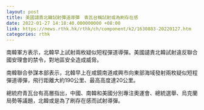 ```yaml
---
layout: post
title: 美國譴責北韓試射彈道導彈　青瓦台稱試射或為刷存在感
date: 2022-01-27 14:18:40.000000000 +08:00
link: https://news.rthk.hk/rthk/ch/component/k2/1630883-20220127.htm
categories: rthk
---
```


南韓軍方表示，北韓早上試射兩枚疑似短程彈道導彈。美國譴責北韓試射違反聯合國安理會的禁令，對地區安全造成威脅。

南韓聯合參謀本部表示，北韓早上在咸鏡南道咸興市向東部海域發射兩枚疑似短程彈道導彈，飛行距離大約190公里、最高高度達20公里。

總統府青瓦台有高層指出，中國、南韓和美國分別專注奧運會、總統選舉、烏克蘭局勢等議題，北韓或是為了刷存在感而試射導彈。
